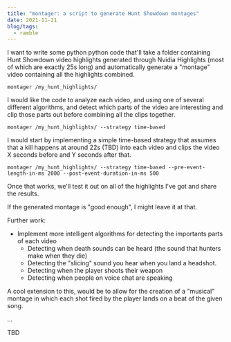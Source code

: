 ```yaml
---
title: "montager: a script to generate Hunt Showdown montages"
date: 2021-11-21
blog/tags:
  - ramble
---
```


I want to write some python python code that'll take a folder containing Hunt
Showdown video highlights generated through Nvidia Highlights (most of which are
exactly 25s long) and automatically generate a "montage" video containing all
the highlights combined.

```
montager /my_hunt_highlights/
```

I would like the code to analyze each video, and using one of several different
algorithms, and detect which parts of the video are interesting and clip those
parts out before combining all the clips together.

```
montager /my_hunt_highlights/ --strategy time-based
```

I would start by implementing a simple time-based strategy that assumes that a
kill happens at around 22s (TBD) into each video and clips the video X seconds
before and Y seconds after that.

```
montager /my_hunt_highlights/ --strategy time-based --pre-event-length-in-ms 2000 --post-event-duration-in-ms 500
```

Once that works, we'll test it out on all of the highlights I've got and share
the results.

If the generated montage is "good enough", I might leave it at that.

Further work:

- Implement more intelligent algorithms for detecting the importants parts of
  each video
  - Detecting when death sounds can be heard (the sound that hunters make when
    they die)
  - Detecting the "slicing" sound you hear when you land a headshot.
  - Detecting when the player shoots their weapon
  - Detecting when people on voice chat are speaking

A cool extension to this, would be to allow for the creation of a "musical"
montage in which each shot fired by the player lands on a beat of the given
song.

...

TBD
